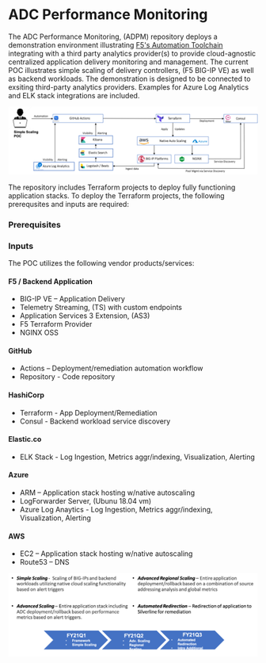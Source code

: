 # ADC Performance Monitoring 
The ADC Performance Monitoring, (ADPM) repository deploys a demonstration environment illustrating [F5's Automation Toolchain](https://clouddocs.f5.com/) integrating with a third party analytics provider(s) to provide cloud-agnostic centralized application delivery monitoring and management.  The current POC illustrates simple scaling of delivery controllers, (F5 BIG-IP VE) as well as backend workloads.  The demonstration is designed to be connected to exsiting third-party analytics providers.  Examples for Azure Log Analytics and ELK stack integrations are included.

<img src="images/diagram.png" alt="Italian Trulli">

The repository includes Terraform projects to deploy fully functioning application stacks. To deploy the Terraform projects, the following prerequsites and inputs are required:

### Prerequisites

### Inputs


The POC utilizes the following vendor products/services:

#### F5 / Backend Application
  * BIG-IP VE – Application Delivery 
  * Telemetry Streaming, (TS) with custom endpoints
  * Application Services 3 Extension, (AS3)
  * F5 Terraform Provider
  * NGINX OSS
  
#### GitHub 
  * Actions – Deployment/remediation automation workflow
  * Repository  - Code repository

#### HashiCorp
  * Terraform - App Deployment/Remediation
  * Consul - Backend workload service discovery 

#### Elastic.co
  * ELK Stack - Log Ingestion, Metrics aggr/indexing, Visualization, Alerting

#### Azure
 * ARM – Application stack hosting w/native autoscaling
 * LogForwarder Server, (Ubunu 18.04 vm)
 * Azure Log Anaytics - Log Ingestion, Metrics aggr/indexing, Visualization, Alerting
 
#### AWS
  * EC2 – Application stack hosting w/native autoscaling
  * Route53 – DNS 

<img src="images/usecases.png" alt="Italian Trulli">
